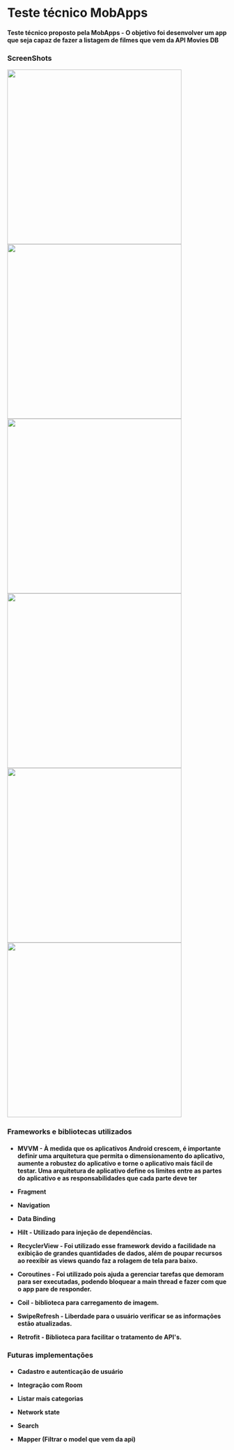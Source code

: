 <h1>Teste técnico MobApps</h1>

<h4> Teste técnico proposto pela MobApps - O objetivo foi desenvolver um app que seja capaz de fazer a listagem de filmes que vem da API Movies DB</h4>

<h3>ScreenShots</h3>

<img src="https://i.imgur.com/UHhRijV.png" height="400"> <img src="https://i.imgur.com/xURfyr2.png" height="400"> <img src="https://i.imgur.com/vJ9xi10.png" height="400"> <img src="https://i.imgur.com/RprcRdy.png" height="400"> <img src="https://i.imgur.com/OE8aajD.png" height="400"> <img src="https://i.imgur.com/oY7ZPPM.png" height="400">

<h3>Frameworks e bibliotecas utilizados</h3>

<h4>

- MVVM - À medida que os aplicativos Android crescem, é importante definir uma arquitetura que permita o dimensionamento do aplicativo, aumente a robustez do aplicativo e torne o aplicativo mais fácil de testar. Uma arquitetura de aplicativo define os limites entre as partes do aplicativo e as responsabilidades que cada parte deve ter

- Fragment

- Navigation

- Data Binding

- Hilt - Utilizado para injeção de dependências.
    
- RecyclerView - Foi utilizado esse framework devido a facilidade na exibição de grandes quantidades de dados, além de poupar recursos ao reexibir as views quando faz a rolagem de tela para baixo.

- Coroutines - Foi utilizado pois ajuda a gerenciar tarefas que demoram para ser executadas, podendo bloquear a main thread e fazer com que o app pare de responder.

- Coil - biblioteca para carregamento de imagem.

- SwipeRefresh - Liberdade para o usuário verificar se as informações estão atualizadas.

- Retrofit - Biblioteca para facilitar o tratamento de API's.

</h4>


<h3>Futuras implementações</h3>

<h4>

- Cadastro e autenticação de usuário
    
- Integração com Room

- Listar mais categorias

- Network state

- Search
    
- Mapper (Filtrar o model que vem da api)

</h4>
